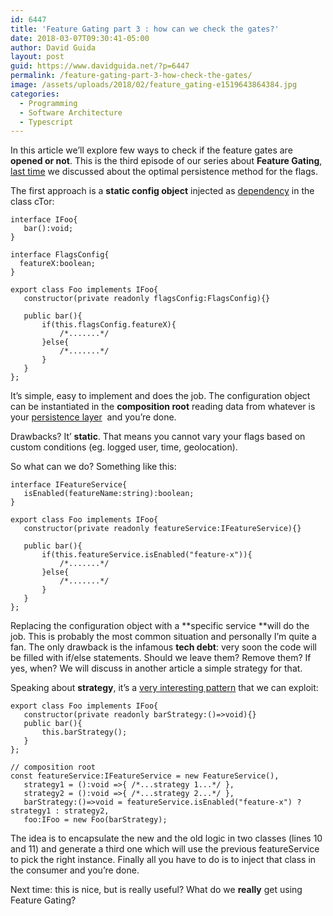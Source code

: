 ```yaml
---
id: 6447
title: 'Feature Gating part 3 : how can we check the gates?'
date: 2018-03-07T09:30:41-05:00
author: David Guida
layout: post
guid: https://www.davidguida.net/?p=6447
permalink: /feature-gating-part-3-how-check-the-gates/
image: /assets/uploads/2018/02/feature_gating-e1519643864384.jpg
categories:
  - Programming
  - Software Architecture
  - Typescript
---
```

In this article we&#8217;ll explore few ways to check if the feature gates are **opened or not**. This is the third episode of our series about **Feature Gating**, <a href="https://www.davidguida.net/feature-gating-part-2-how-can-we-store-the-flags/" target="_blank" rel="noopener">last time</a> we discussed about the optimal persistence method for the flags.

The first approach is a&nbsp;**static config object** injected as <a href="https://en.wikipedia.org/wiki/Dependency_injection" target="_blank" rel="noopener">dependency</a> in the class cTor:

```
interface IFoo{
   bar():void;
}

interface FlagsConfig{
  featureX:boolean;
}

export class Foo implements IFoo{
   constructor(private readonly flagsConfig:FlagsConfig){}

   public bar(){
       if(this.flagsConfig.featureX){
           /*.......*/
       }else{
           /*.......*/
       }
   }
};
```

It&#8217;s simple, easy to implement and does the job. The configuration object can be instantiated in the&nbsp;**composition root** reading data&nbsp;from whatever is your <a href="https://www.davidguida.net/feature-gating-part-2-how-can-we-store-the-flags/" target="_blank" rel="noopener">persistence layer</a>&nbsp;&nbsp;and you&#8217;re done.

Drawbacks? It&#8217; **static**. That means you cannot vary your flags based on custom conditions (eg. logged user, time, geolocation).

So what can we do? Something like this:

```
interface IFeatureService{
   isEnabled(featureName:string):boolean;
}

export class Foo implements IFoo{
   constructor(private readonly featureService:IFeatureService){}

   public bar(){
       if(this.featureService.isEnabled("feature-x")){
           /*.......*/
       }else{
           /*.......*/
       }
   }
};
```

Replacing the configuration object with a **specific service&nbsp;**will do the job. This is probably the most common situation and personally I&#8217;m quite a fan. The only drawback is the infamous&nbsp;**tech debt**: very soon the code will be filled with if/else statements. Should we leave them? Remove them? If yes, when? We will discuss in another article a simple strategy for that.

Speaking about **strategy**, it&#8217;s a <a href="https://en.wikipedia.org/wiki/Strategy_pattern" target="_blank" rel="noopener">very interesting pattern</a> that we can exploit:

```
export class Foo implements IFoo{
   constructor(private readonly barStrategy:()=>void){}
   public bar(){
       this.barStrategy();
   }
};

// composition root
const featureService:IFeatureService = new FeatureService(),
   strategy1 = ():void =>{ /*...strategy 1...*/ },
   strategy2 = ():void =>{ /*...strategy 2...*/ },
   barStrategy:()=>void = featureService.isEnabled("feature-x") ? strategy1 : strategy2,
   foo:IFoo = new Foo(barStrategy);

```

The idea is to encapsulate the new and the old logic in two classes (lines 10 and 11) and generate a third one which will use the previous featureService to pick the right instance. Finally all you have to do is to inject that class in the consumer and you&#8217;re done.&nbsp;&nbsp;

Next time: this is nice, but is really useful? What do we&nbsp;**really** get using Feature Gating?